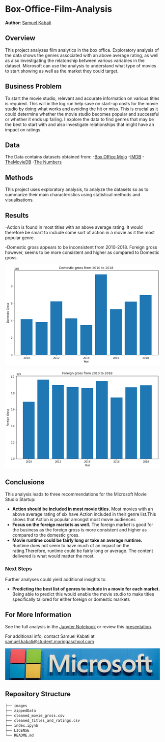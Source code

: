 

# Box-Office-Film-Analysis

**Author**: [Samuel Kabati](sam.kabati@gmail.com)

## Overview
This project analyzes film analytics in the box office. Exploratory analysis of the data shows the genres associated with an above average rating, as well as also investigating the relatonship between various variables in the dataset. Microsoft can use the analysis to understand what type of movies to start showing as well as the market they could target.

## Business Problem
To start the movie studio, relevant and accurate information on various titles is required. This will in the log run help save on start-up costs for the movie studio by doing what works and avoiding the hit or miss. This is crucial as it could determine whether the movie studio becomes popular and successful or whether it ends up failing. I explore the data to find genres that may be the best to start with and also investigate relationships that might have an impact on ratings.

## Data
The Data contains datasets obtained from:
-[Box Office Mojo](https://www.boxofficemojo.com/)
-[IMDB](https://www.imdb.com/)
-[TheMovieDB](https://www.rottentomatoes.com/)
-[The Numbers](https://www.the-numbers.com/)

## Methods

This project uses exploratory analysis, to analyze the datasets so as to summarize their main characteristics using statistical methods and visualisations.

## Results
 -Action is found in most titles with an above average rating. It would therefore be smart to include some sort of action in a movie as it the most popular genre.

 -Domestic gross appears to be inconsistent from 2010-2018. Foreign gross however, seems to be more consistent 
and higher as compared to Domestic gross.

![domestic_gross](./images/graph1.png)

![foreign_gross](./images/graph2.png)



## Conclusions


This analysis leads to three recommendations for the Microsoft Movie Studio Startup:

- **Action should be included in most movie titles.** Most movies with an above average rating of six have Action included in their genre list.This shows that Action is popular amongst most movie audiences
- **Focus on the foreign markets as well.** The foreign market is good for the business as the foreign gross is more consistent and higher as compared to the domestic gross.
- **Movie runtime could be fairly long or take an average runtime.** Runtime does not seem to have much of an impact on the rating.Therefore, runtime could be fairly long or average. The content delivered is what would matter the most.

### Next Steps

Further analyses could yield additional insights to:

- **Predicting the best list of genres to include in a movie for each market.** Being able to predict this would enable the movie studio to make titles specifically tailored for either foreign or domestic markets

## For More Information

See the full analysis in the [Jupyter Notebook](./animal-shelter-needs-analysis.ipynb) or review this [presentation](./Animal_Shelter_Needs_Presentation.pdf).

For additional info, contact Samuel Kabati at [samuel.kabati@student.moringaschool.com](https://gmail.com/)

![logo](./images/logo.jpg)

## Repository Structure

```
├── images                
├── zippedData                  
├── cleaned_movie_gross.csv                    
├── cleaned_titles_and_ratings.csv                  
├── index.ipynb                
├── LICENSE
└── README.md
```
